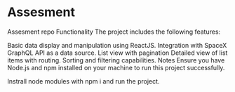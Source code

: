 # Assesment
Assesment repo
Functionality
The project includes the following features:

Basic data display and manipulation using ReactJS.
Integration with SpaceX GraphQL API as a data source.
List view with pagination
Detailed view of list items with routing.
Sorting and filtering capabilities.
Notes
Ensure you have Node.js and npm installed on your machine to run this project successfully.

Instrall node modules with npm i and run the project.
